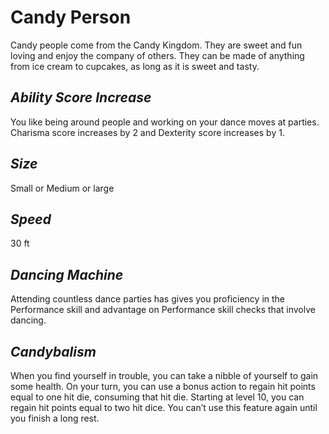 # Candy Person
Candy people come from the Candy Kingdom. 
They are sweet and fun loving and enjoy the company of others. 
They can be made of  anything from ice cream to cupcakes, as long as it is sweet and tasty.
## *Ability Score Increase*
 You like being around people and working on your dance moves at parties. 
 Charisma score increases by 2 and Dexterity score increases by 1.
 ## *Size*
 Small or Medium or large
 ## *Speed*
 30 ft
 ## *Dancing Machine*
 Attending countless dance parties has gives you proficiency in the Performance skill and advantage on Performance skill checks that involve dancing.
 ## *Candybalism*
 When you find yourself in trouble, you can take a nibble of yourself to gain some health. 
 On your turn, you can use a bonus action to regain hit points equal to one hit die, consuming that hit die. 
 Starting at level 10, you can regain hit points equal to two hit dice. 
 You can’t use this feature again until you finish a long rest.

